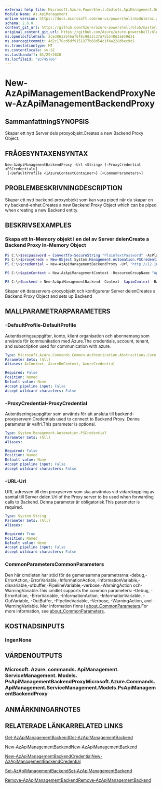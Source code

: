 ```yaml
---
external help file: Microsoft.Azure.PowerShell.Cmdlets.ApiManagement.ServiceManagement.dll-Help.xml
Module Name: Az.ApiManagement
online version: https://docs.microsoft.com/en-us/powershell/module/az.apimanagement/new-azapimanagementbackendproxy
schema: 2.0.0
content_git_url: https://github.com/Azure/azure-powershell/blob/master/src/ApiManagement/ApiManagement/help/New-AzApiManagementBackendProxy.md
original_content_git_url: https://github.com/Azure/azure-powershell/blob/master/src/ApiManagement/ApiManagement/help/New-AzApiManagementBackendProxy.md
ms.openlocfilehash: 2ce3863a546af0f8c9da3c37a75b540d2a859da1
ms.sourcegitcommit: 4d2c178cd6df9151877b08d54c1f4a228dbec9d1
ms.translationtype: MT
ms.contentlocale: sv-SE
ms.lasthandoff: 01/29/2020
ms.locfileid: "93745786"
---
```

# <span data-ttu-id="8fe4b-101">New-AzApiManagementBackendProxy</span><span class="sxs-lookup"><span data-stu-id="8fe4b-101">New-AzApiManagementBackendProxy</span></span>

## <span data-ttu-id="8fe4b-102">Sammanfattning</span><span class="sxs-lookup"><span data-stu-id="8fe4b-102">SYNOPSIS</span></span>
<span data-ttu-id="8fe4b-103">Skapar ett nytt Server dels proxyobjekt.</span><span class="sxs-lookup"><span data-stu-id="8fe4b-103">Creates a new Backend Proxy Object.</span></span>

## <span data-ttu-id="8fe4b-104">FRÅGESYNTAXEN</span><span class="sxs-lookup"><span data-stu-id="8fe4b-104">SYNTAX</span></span>

```
New-AzApiManagementBackendProxy -Url <String> [-ProxyCredential <PSCredential>]
 [-DefaultProfile <IAzureContextContainer>] [<CommonParameters>]
```

## <span data-ttu-id="8fe4b-105">PROBLEMBESKRIVNING</span><span class="sxs-lookup"><span data-stu-id="8fe4b-105">DESCRIPTION</span></span>
<span data-ttu-id="8fe4b-106">Skapar ett nytt backend-proxyobjekt som kan vara piped när du skapar en ny backend-enhet.</span><span class="sxs-lookup"><span data-stu-id="8fe4b-106">Creates a new Backend Proxy Object which can be piped when creating a new Backend entity.</span></span>

## <span data-ttu-id="8fe4b-107">BESKRIVS</span><span class="sxs-lookup"><span data-stu-id="8fe4b-107">EXAMPLES</span></span>

### <span data-ttu-id="8fe4b-108">Skapa ett In-Memory objekt i en del av Server delen</span><span class="sxs-lookup"><span data-stu-id="8fe4b-108">Create a Backend Proxy In-Memory Object</span></span>
```powershell
PS C:\>$secpassword = ConvertTo-SecureString "PlainTextPassword" -AsPlainText -Force
PS C:\>$proxyCreds = New-Object System.Management.Automation.PSCredential ("foo", $secpassword)
PS C:\>$credential = New-AzApiManagementBackendProxy -Url "http://12.168.1.1:8080" -ProxyCredential $proxyCreds

PS C:\>$apimContext = New-AzApiManagementContext -ResourceGroupName "Api-Default-WestUS" -ServiceName "contoso"

PS C:\>$backend = New-AzApiManagementBackend -Context  $apimContext -BackendId 123 -Url 'https://contoso.com/awesomeapi' -Protocol http -Title "first backend" -SkipCertificateChainValidation $true -Proxy $credential -Description "backend with proxy server"
```

<span data-ttu-id="8fe4b-109">Skapar ett dataservers-proxyobjekt och konfigurerar Server delen</span><span class="sxs-lookup"><span data-stu-id="8fe4b-109">Creates a Backend Proxy Object and sets up Backend</span></span>

## <span data-ttu-id="8fe4b-110">MALLPARAMETRAR</span><span class="sxs-lookup"><span data-stu-id="8fe4b-110">PARAMETERS</span></span>

### <span data-ttu-id="8fe4b-111">-DefaultProfile</span><span class="sxs-lookup"><span data-stu-id="8fe4b-111">-DefaultProfile</span></span>
<span data-ttu-id="8fe4b-112">Autentiseringsuppgifter, konto, klient organisation och abonnemang som används för kommunikation med Azure.</span><span class="sxs-lookup"><span data-stu-id="8fe4b-112">The credentials, account, tenant, and subscription used for communication with azure.</span></span>

```yaml
Type: Microsoft.Azure.Commands.Common.Authentication.Abstractions.Core.IAzureContextContainer
Parameter Sets: (All)
Aliases: AzContext, AzureRmContext, AzureCredential

Required: False
Position: Named
Default value: None
Accept pipeline input: False
Accept wildcard characters: False
```

### <span data-ttu-id="8fe4b-113">-ProxyCredential</span><span class="sxs-lookup"><span data-stu-id="8fe4b-113">-ProxyCredential</span></span>
<span data-ttu-id="8fe4b-114">Autentiseringsuppgifter som används för att ansluta till backend-proxyservern.</span><span class="sxs-lookup"><span data-stu-id="8fe4b-114">Credentials used to connect to Backend Proxy.</span></span> <span data-ttu-id="8fe4b-115">Denna parameter är valfri.</span><span class="sxs-lookup"><span data-stu-id="8fe4b-115">This parameter is optional.</span></span>

```yaml
Type: System.Management.Automation.PSCredential
Parameter Sets: (All)
Aliases:

Required: False
Position: Named
Default value: None
Accept pipeline input: False
Accept wildcard characters: False
```

### <span data-ttu-id="8fe4b-116">-URL</span><span class="sxs-lookup"><span data-stu-id="8fe4b-116">-Url</span></span>
<span data-ttu-id="8fe4b-117">URL-adressen till den proxyserver som ska användas vid vidarekoppling av samtal till Server delen.</span><span class="sxs-lookup"><span data-stu-id="8fe4b-117">Url of the Proxy server to be used when forwarding calls to Backend.</span></span>
<span data-ttu-id="8fe4b-118">Denna parameter är obligatorisk.</span><span class="sxs-lookup"><span data-stu-id="8fe4b-118">This parameter is required.</span></span>

```yaml
Type: System.String
Parameter Sets: (All)
Aliases:

Required: True
Position: Named
Default value: None
Accept pipeline input: False
Accept wildcard characters: False
```

### <span data-ttu-id="8fe4b-119">CommonParameters</span><span class="sxs-lookup"><span data-stu-id="8fe4b-119">CommonParameters</span></span>
<span data-ttu-id="8fe4b-120">Den här cmdleten har stöd för de gemensamma parametrarna:-debug,-ErrorAction,-ErrorVariable,-InformationAction,-InformationVariable,-disvariable,-utbuffer,-PipelineVariable,-verbose,-WarningAction och-WarningVariable.</span><span class="sxs-lookup"><span data-stu-id="8fe4b-120">This cmdlet supports the common parameters: -Debug, -ErrorAction, -ErrorVariable, -InformationAction, -InformationVariable, -OutVariable, -OutBuffer, -PipelineVariable, -Verbose, -WarningAction, and -WarningVariable.</span></span> <span data-ttu-id="8fe4b-121">Mer information finns i [about_CommonParameters](https://go.microsoft.com/fwlink/?LinkID=113216).</span><span class="sxs-lookup"><span data-stu-id="8fe4b-121">For more information, see [about_CommonParameters](https://go.microsoft.com/fwlink/?LinkID=113216).</span></span>

## <span data-ttu-id="8fe4b-122">KOSTNADS</span><span class="sxs-lookup"><span data-stu-id="8fe4b-122">INPUTS</span></span>

### <span data-ttu-id="8fe4b-123">Ingen</span><span class="sxs-lookup"><span data-stu-id="8fe4b-123">None</span></span>

## <span data-ttu-id="8fe4b-124">VÄRDEN</span><span class="sxs-lookup"><span data-stu-id="8fe4b-124">OUTPUTS</span></span>

### <span data-ttu-id="8fe4b-125">Microsoft. Azure. commands. ApiManagement. ServiceManagement. Models. PsApiManagementBackendProxy</span><span class="sxs-lookup"><span data-stu-id="8fe4b-125">Microsoft.Azure.Commands.ApiManagement.ServiceManagement.Models.PsApiManagementBackendProxy</span></span>

## <span data-ttu-id="8fe4b-126">ANMÄRKNINGAR</span><span class="sxs-lookup"><span data-stu-id="8fe4b-126">NOTES</span></span>

## <span data-ttu-id="8fe4b-127">RELATERADE LÄNKAR</span><span class="sxs-lookup"><span data-stu-id="8fe4b-127">RELATED LINKS</span></span>

[<span data-ttu-id="8fe4b-128">Get-AzApiManagementBackend</span><span class="sxs-lookup"><span data-stu-id="8fe4b-128">Get-AzApiManagementBackend</span></span>](./Get-AzApiManagementBackend)

[<span data-ttu-id="8fe4b-129">New-AzApiManagementBackend</span><span class="sxs-lookup"><span data-stu-id="8fe4b-129">New-AzApiManagementBackend</span></span>](./New-AzApiManagementBackend.md)

[<span data-ttu-id="8fe4b-130">New-AzApiManagementBackendCredential</span><span class="sxs-lookup"><span data-stu-id="8fe4b-130">New-AzApiManagementBackendCredential</span></span>](./New-AzApiManagementBackendCredential.md)

[<span data-ttu-id="8fe4b-131">Set-AzApiManagementBackend</span><span class="sxs-lookup"><span data-stu-id="8fe4b-131">Set-AzApiManagementBackend</span></span>](./Set-AzApiManagementBackend.md)

[<span data-ttu-id="8fe4b-132">Remove-AzApiManagementBackend</span><span class="sxs-lookup"><span data-stu-id="8fe4b-132">Remove-AzApiManagementBackend</span></span>](./Remove-AzApiManagementBackend.md)
